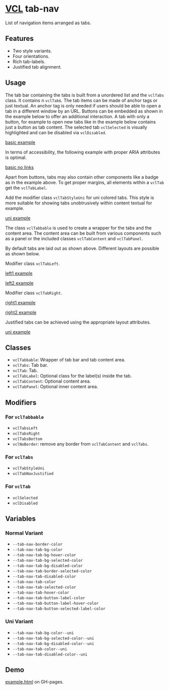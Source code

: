 # [VCL](https://github.com/vcl/doc) tab-nav

List of navigation items arranged as tabs.

## Features

- Two style variants.
- Four orientations.
- Rich tab-labels.
- Justified tab alignment.

## Usage

The tab bar containing the tabs is built from a unordered list and the
`vclTabs` class. It contains n `vclTab`s.
The tab items can be made of anchor tags or just textual.
An anchor tag is only needed if users should be able to open
a tab in a different window by an URL.
Buttons can be embedded as shown in the example below to offer an additional
interaction.
A tab with only a button, for example to open new tabs like in the
example below contains just a button as tab content.
The selected tab `vclSelected` is visually highlighted and can
be disabled via `vclDisabled`.

[basic example](/demo/example-basic.html)

In terms of accessibility, the following example with proper ARIA
attributes is optimal.

[basic no links](/demo/example-basic-no-links.html)

Apart from buttons, tabs may also contain other components like a badge as
in the example above. To get proper margins, all elements within
a `vclTab` get the `vclTabLabel`.

Add the modifier class `vclTabStyleUni` for uni colored tabs.
This style is more suitable for showing tabs unobtrusively within
content textual for example.

[uni example](/demo/example-uni.html)

The class `vclTabbable` is used to create a wrapper for the tabs
and the content area.
The content area can be built from various components
such as a panel or the included classes `vclTabContent` and `vclTabPanel`.

By default tabs are laid out as shown above.
Different layouts are possible as shown below.

Modifier class `vclTabLeft`.

[left1 example](/demo/example-left.html)

[left2 example](/demo/example-uni-left.html)

Modifier class `vclTabRight`.

[right1 example](/demo/example-right.html)

[right2 example](/demo/example-uni-right.html)

Justified tabs can be achieved using the appropriate layout attributes.

[uni example](/demo/example-uni-justified.html)


## Classes

- `vclTabbable`: Wrapper of tab bar and tab content area.
- `vclTabs`: Tab bar.
- `vclTab`: Tab.
- `vclTabLabel`: Optional class for the label(s) inside the tab.
- `vclTabContent`: Optional content area.
- `vclTabPanel`: Optional inner content area.

## Modifiers

### For `vclTabbable`

- `vclTabsLeft`
- `vclTabsRight`
- `vclTabsBottom`
- `vclNoBorder`: remove any border from `vclTabContent` and `vclTabs`.

### For `vclTabs`

- `vclTabStyleUni`
- `vclTabNavJustified`

### For `vclTab`

- `vclSelected`
- `vclDisabled`

## Variables

### Normal Variant

- `--tab-nav-border-color`
- `--tab-nav-tab-bg-color`
- `--tab-nav-tab-bg-hover-color`
- `--tab-nav-tab-bg-selected-color`
- `--tab-nav-tab-bg-disabled-color`
- `--tab-nav-tab-border-selected-color`
- `--tab-nav-tab-disabled-color`
- `--tab-nav-tab-color`
- `--tab-nav-tab-selected-color`
- `--tab-nav-tab-hover-color`
- `--tab-nav-tab-button-label-color`
- `--tab-nav-tab-button-label-hover-color`
- `--tab-nav-tab-button-selected-label-color`

### Uni Variant

- `--tab-nav-tab-bg-color--uni`
- `--tab-nav-tab-bg-selected-color--uni`
- `--tab-nav-tab-bg-disabled-color--uni`
- `--tab-nav-tab-color--uni`
- `--tab-nav-tab-disabled-color--uni`

## Demo

[example.html](/demo/example.html) on GH-pages.
